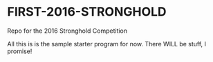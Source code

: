 # FIRST-2016-STRONGHOLD
Repo for the 2016 Stronghold Competition

All this is is the sample starter program for now.
There WILL be stuff, I promise! 